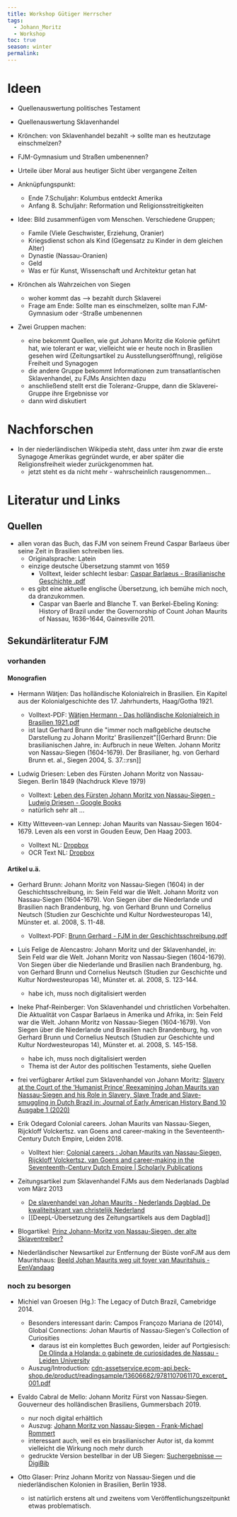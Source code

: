 ```yaml
---
title: Workshop Gütiger Herrscher
tags:
  - Johann_Moritz
  - Workshop
toc: true
season: winter
permalink:
---
```

# Ideen

-  Quellenauswertung politisches Testament 

- Quellenauswertung Sklavenhandel 

- Krönchen: von Sklavenhandel bezahlt -> sollte man es heutzutage einschmelzen?

- FJM-Gymnasium und Straßen umbenennen?

- Urteile über Moral aus heutiger Sicht über vergangene Zeiten

- Anknüpfungspunkt:
	- Ende 7.Schuljahr: Kolumbus entdeckt Amerika 
	- Anfang 8. Schuljahr: Reformation und Religionsstreitigkeiten 

- Idee: Bild zusammenfügen vom Menschen. Verschiedene Gruppen;
	- Famile (Viele Geschwister, Erziehung, Oranier)
	- Kriegsdienst schon als Kind (Gegensatz zu Kinder in dem gleichen Alter)
	- Dynastie (Nassau-Oranien)
	- Geld 
	- Was er für Kunst, Wissenschaft und Architektur getan hat

- Krönchen als Wahrzeichen von Siegen 
	- woher kommt das --> bezahlt durch Sklaverei 
	- Frage am Ende: Sollte man es einschmelzen, sollte man FJM-Gymnasium oder -Straße umbenennen 

- Zwei Gruppen machen:
	- eine bekommt Quellen, wie gut Johann Moritz die Kolonie geführt hat, wie tolerant er war, vielleicht wie er heute noch in Brasilien gesehen wird (Zeitungsartikel zu Ausstellungseröffnung), religiöse Freiheit und Synagogen
	- die andere Gruppe bekommt Informationen zum transatlantischen Sklavenhandel, zu FJMs Ansichten dazu
	- anschließend stellt erst die Toleranz-Gruppe, dann die Sklaverei-Gruppe ihre Ergebnisse vor 
	- dann wird diskutiert


# Nachforschen

-  In der niederländischen Wikipedia steht, dass unter ihm zwar die erste Synagoge Amerikas gegründet wurde, er aber später die Religionsfreiheit wieder zurückgenommen hat.
	- jetzt steht es da nicht mehr - wahrscheinlich rausgenommen...

# Literatur und Links

## Quellen 

- allen voran das Buch, das FJM von seinem Freund Caspar Barlaeus über seine Zeit in Brasilien schreiben lies.
	- Originalsprache: Latein 
	- einzige deutsche Übersetzung stammt von 1659
		- Volltext, leider schlecht lesbar: [Caspar Barlaeus - Brasilianische Geschichte .pdf](https://www.dropbox.com/scl/fi/017y3u7i3jekzrqjkwry9/Caspar-Barlaeus-Brasilianische-Geschichte.pdf?rlkey=6wjjeiqhc52m5vkb5i9d079we&dl=0)
	- es gibt eine aktuelle englische Übersetzung, ich bemühe mich noch, da dranzukommen.
		- Caspar van Baerle and Blanche T. van Berkel-Ebeling Koning: History of Brazil under the Governorship of Count Johan Maurits of Nassau, 1636–1644, Gainesville 2011.

## Sekundärliteratur FJM

### vorhanden

#### Monografien


-  Hermann Wätjen: Das holländische Kolonialreich in Brasilien. Ein Kapitel aus der Kolonialgeschichte des 17. Jahrhunderts, Haag/Gotha 1921.
	- Volltext-PDF: [Wätjen Hermann - Das holländische Kolonialreich in Brasilien 1921.pdf](https://www.dropbox.com/scl/fi/5onbkbjckfd6on2t2hc2r/W-tjen-Hermann-Das-holl-ndische-Kolonialreich-in-Brasilien-1921.pdf?rlkey=11zshr44ae6403psnvyqdicp7&dl=0)
	- ist laut Gerhard Brunn die "immer noch maßgebliche deutsche Darstellung zu Johann Moritz' Brasilienzeit"[[Gerhard Brunn: Die brasilianischen Jahre, in: Aufbruch in neue Welten. Johann Moritz von Nassau-Siegen (1604-1679). Der Brasilianer, hg. von Gerhard Brunn et. al., Siegen 2004, S. 37.::rsn]]


- Ludwig Driesen: Leben des Fürsten Johann Moritz von Nassau-Siegen. Berlin 1849 (Nachdruck Kleve 1979)
	- Volltext: [Leben des Fürsten Johann Moritz von Nassau-Siegen - Ludwig Driesen - Google Books](https://books.google.de/books?id=YE4EAAAAQAAJ&printsec=frontcover#v=onepage&q&f=false)
	- natürlich sehr alt ...


- Kitty Witteveen-van Lennep: Johan Maurits van Nassau-Siegen 1604-1679. Leven als een vorst in Gouden Eeuw, Den Haag 2003.
	- Volltext NL: [Dropbox](https://www.dropbox.com/scl/fi/4uf47sn1ud2jioife62lo/Wittenern-van-Lennep-Kitty-Leven-als-ein-vorst-in-de-Gouden-Eeuw-Brazili.pdf?rlkey=xwn9jmdvc33p0l8npjqnw7tt0&dl=0)
	- OCR Text NL: [Dropbox](https://www.dropbox.com/scl/fi/es9aw14u97t32mzpy9nku/Wittenern-van-Lennep-Kitty-Leven-als-ein-vorst-in-de-Gouden-Eeuw-Brazili-Text-Niederl-ndisch.txt?rlkey=5k6rzlqhaxeer3ig2ksy5kmoa&dl=0)
#### Artikel u.ä.

 - Gerhard Brunn: Johann Moritz von Nassau-Siegen (1604) in der Geschichtsschreibung, in: Sein Feld war die Welt. Johann Moritz von Nassau-Siegen (1604-1679). Von Siegen über die Niederlande und Brasilien nach Brandenburg, hg. von Gerhard Brunn und Cornelius Neutsch (Studien zur Geschichte und Kultur Nordwesteuropas 14), Münster et. al. 2008, S. 11-48.
	- Volltext-PDF: [Brunn Gerhard - FJM in der Geschichtsschreibung.pdf](https://www.dropbox.com/scl/fi/n6sjnmsjt4n7xk2wmifjq/Brunn-Gerhard-FJM-in-der-Geschichtsschreibung.pdf?rlkey=oijeov4l8oux4m65s934tqbys&dl=0)


- Luis Felige de Alencastro: Johann Moritz und der Sklavenhandel, in: Sein Feld war die Welt. Johann Moritz von Nassau-Siegen (1604-1679). Von Siegen über die Niederlande und Brasilien nach Brandenburg, hg. von Gerhard Brunn und Cornelius Neutsch (Studien zur Geschichte und Kultur Nordwesteuropas 14), Münster et. al. 2008, S. 123-144.
	- habe ich, muss noch digitalisiert werden


- Ineke Phaf-Reinberger: Von Sklavenhandel und christlichen Vorbehalten. Die Aktualität von Caspar Barlaeus in Amerika und Afrika, in: Sein Feld war die Welt. Johann Moritz von Nassau-Siegen (1604-1679). Von Siegen über die Niederlande und Brasilien nach Brandenburg, hg. von Gerhard Brunn und Cornelius Neutsch (Studien zur Geschichte und Kultur Nordwesteuropas 14), Münster et. al. 2008, S. 145-158.
	- habe ich, muss noch digitalisiert werden 
	- Thema ist der Autor des politischen Testaments, siehe Quellen


- frei verfügbarer Artikel zum Sklavenhandel von Johann Moritz: [Slavery at the Court of the ‘Humanist Prince’ Reexamining Johan Maurits van Nassau-Siegen and his Role in Slavery, Slave Trade and Slave-smuggling in Dutch Brazil in: Journal of Early American History Band 10 Ausgabe 1 (2020)](https://brill.com/view/journals/jeah/10/1/article-p3_3.xml)


- Erik Odegard Colonial careers. Johan Maurits van Nassau-Siegen, Rijckloff Volckertsz. van Goens and career-making in the Seventeenth-Century Dutch Empire, Leiden 2018.
	- Volltext hier: [Colonial careers : Johan Maurits van Nassau-Siegen, Rijckloff Volckertsz. van Goens and career-making in the Seventeenth-Century Dutch Empire | Scholarly Publications](https://scholarlypublications.universiteitleiden.nl/handle/1887/59468) 


- Zeitungsartikel zum Sklavenhandel FJMs aus dem Nederlanads Dagblad vom März 2013
	- [De slavenhandel van Johan Maurits - Nederlands Dagblad. De kwaliteitskrant van christelijk Nederland](https://web.archive.org/web/20230418152655/https://www.nd.nl/opinie/opinie/847840/de-slavenhandel-van-johan-maurits)
	- [[DeepL-Übersetzung des Zeitungsartikels aus dem Dagblad]]


- Blogartikel: [Prinz Johann-Moritz von Nassau-Siegen, der alte Sklaventreiber?](https://www.kleveblog.de/prinz-johann-moritz-von-nassau-siegen-der-alte-sklaventreiber/) 

- Niederländischer Newsartikel zur Entfernung der Büste vonFJM aus dem Mauritshaus: [Beeld Johan Maurits weg uit foyer van Mauritshuis - EenVandaag](https://eenvandaag.avrotros.nl/item/beeld-johan-maurits-weg-uit-foyer-van-mauritshuis/) 

### noch zu besorgen

- Michiel van Groesen (Hg.): The Legacy  of Dutch Brazil, Camebridge 2014.
	- Besonders interessant darin: Campos Françozo Mariana de (2014), Global Connections: Johan Maurtis of Nassau-Siegen's Collection of Curiosities
		- daraus ist ein komplettes Buch geworden, leider auf Portgiesisch: [De Olinda a Holanda: o gabinete de curiosidades de Nassau - Leiden University](https://www.universiteitleiden.nl/en/research/research-output/archaeology/de-olinda-a-holanda-o-gabinete-de-curiosidades-de-nassau) 
	- Auszug/Introduction: [cdn-assetservice.ecom-api.beck-shop.de/product/readingsample/13606682/9781107061170\_excerpt\_001.pdf](https://cdn-assetservice.ecom-api.beck-shop.de/product/readingsample/13606682/9781107061170_excerpt_001.pdf)


- Evaldo Cabral de Mello: Johann Moritz Fürst von Nassau-Siegen. Gouverneur des holländischen Brasiliens, Gummersbach 2019. 
	- nur noch digital erhältlich 
	- Auszug: [Johann Moritz von Nassau-Siegen - Frank-Michael Rommert](https://rommert.de/johann-moritz-von-nassau-siegen/) 
	- interessant auch, weil es ein brasilianischer Autor ist, da kommt vielleicht die Wirkung noch mehr durch
	- gedruckte Version bestellbar in der UB Siegen: [Suchergebnisse — DigiBib](https://ub-siegen.digibib.net/search/katalog/list?start=1&count=20&defaults=on&q-al=Evaldo+Cabral+de+Mello&q-ti=&q-tf=&q-au=&q-yr=&q-ky=&q-co=&q-pb=&q-ib=&q-is=&q-cn=)


- Otto Glaser: Prinz Johann Moritz von Nassau-Siegen und die niederländischen Kolonien in Brasilien, Berlin 1938.
	- ist natürlich erstens alt und zweitens vom Veröffentlichungszeitpunkt etwas problematisch.

